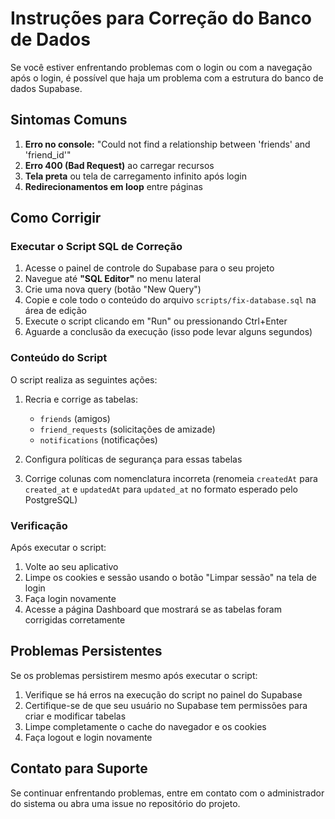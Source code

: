# Instruções para Correção do Banco de Dados

Se você estiver enfrentando problemas com o login ou com a navegação após o login, é possível que haja um problema com a estrutura do banco de dados Supabase.

## Sintomas Comuns

1. **Erro no console:** "Could not find a relationship between 'friends' and 'friend_id'"
2. **Erro 400 (Bad Request)** ao carregar recursos
3. **Tela preta** ou tela de carregamento infinito após login
4. **Redirecionamentos em loop** entre páginas

## Como Corrigir

### Executar o Script SQL de Correção

1. Acesse o painel de controle do Supabase para o seu projeto
2. Navegue até **"SQL Editor"** no menu lateral
3. Crie uma nova query (botão "New Query")
4. Copie e cole todo o conteúdo do arquivo `scripts/fix-database.sql` na área de edição
5. Execute o script clicando em "Run" ou pressionando Ctrl+Enter
6. Aguarde a conclusão da execução (isso pode levar alguns segundos)

### Conteúdo do Script

O script realiza as seguintes ações:

1. Recria e corrige as tabelas:
   - `friends` (amigos)
   - `friend_requests` (solicitações de amizade) 
   - `notifications` (notificações)

2. Configura políticas de segurança para essas tabelas

3. Corrige colunas com nomenclatura incorreta (renomeia `createdAt` para `created_at` e `updatedAt` para `updated_at` no formato esperado pelo PostgreSQL)

### Verificação

Após executar o script:

1. Volte ao seu aplicativo
2. Limpe os cookies e sessão usando o botão "Limpar sessão" na tela de login
3. Faça login novamente
4. Acesse a página Dashboard que mostrará se as tabelas foram corrigidas corretamente

## Problemas Persistentes

Se os problemas persistirem mesmo após executar o script:

1. Verifique se há erros na execução do script no painel do Supabase
2. Certifique-se de que seu usuário no Supabase tem permissões para criar e modificar tabelas
3. Limpe completamente o cache do navegador e os cookies
4. Faça logout e login novamente

## Contato para Suporte

Se continuar enfrentando problemas, entre em contato com o administrador do sistema ou abra uma issue no repositório do projeto. 